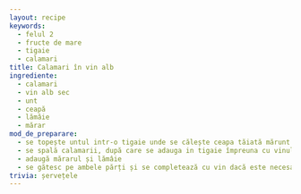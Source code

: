 ```yaml
---
layout: recipe
keywords:
  - felul 2
  - fructe de mare
  - tigaie
  - calamari
title: Calamari în vin alb
ingrediente:
  - calamari
  - vin alb sec
  - unt
  - ceapă
  - lămâie
  - mărar
mod_de_preparare:
  - se topește untul intr-o tigaie unde se călește ceapa tăiată mărunt
  - se spală calamarii, după care se adauga in tigaie împreuna cu vinul, cât să fie acoperiți pe jumătate
  - adaugă mărarul și lămâie
  - se gătesc pe ambele părți și se completează cu vin dacă este necesar
trivia: șervețele
---
```

